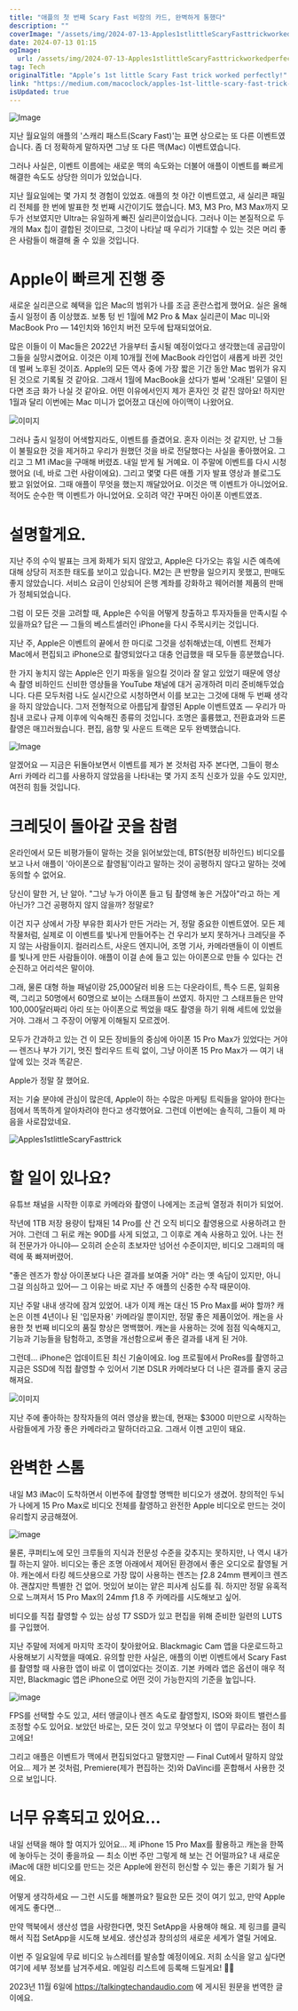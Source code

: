```yaml
---
title: "애플의 첫 번째 Scary Fast 비장의 카드, 완벽하게 통했다"
description: ""
coverImage: "/assets/img/2024-07-13-Apples1stlittleScaryFasttrickworkedperfectly_0.png"
date: 2024-07-13 01:15
ogImage:
  url: /assets/img/2024-07-13-Apples1stlittleScaryFasttrickworkedperfectly_0.png
tag: Tech
originalTitle: "Apple’s 1st little Scary Fast trick worked perfectly!"
link: "https://medium.com/macoclock/apples-1st-little-scary-fast-trick-worked-perfectly-68ec2e078ce0"
isUpdated: true
---
```


![Image](/assets/img/2024-07-13-Apples1stlittleScaryFasttrickworkedperfectly_0.png)

지난 월요일의 애플의 '스캐리 패스트(Scary Fast)'는 표면 상으로는 또 다른 이벤트였습니다. 좀 더 정확하게 말하자면 그냥 또 다른 맥(Mac) 이벤트였습니다.

그러나 사실은, 이벤트 이름에는 새로운 맥의 속도와는 더불어 애플이 이벤트를 빠르게 해결한 속도도 상당한 의미가 있었습니다.

지난 월요일에는 몇 가지 첫 경험이 있었죠. 애플의 첫 야간 이벤트였고, 새 실리콘 패밀리 전체를 한 번에 발표한 첫 번째 시간이기도 했습니다. M3, M3 Pro, M3 Max까지 모두가 선보였지만 Ultra는 유일하게 빠진 실리콘이었습니다. 그러나 이는 본질적으로 두 개의 Max 칩이 결합된 것이므로, 그것이 나타날 때 우리가 기대할 수 있는 것은 머리 좋은 사람들이 해결해 줄 수 있을 것입니다.

<!-- cozy-coder - 수평 -->

<ins class="adsbygoogle"
     style="display:block"
     data-ad-client="ca-pub-4877378276818686"
     data-ad-slot="1107185301"
     data-ad-format="auto"
     data-full-width-responsive="true"></ins>

<script>
     (adsbygoogle = window.adsbygoogle || []).push({});
</script>

# Apple이 빠르게 진행 중

새로운 실리콘으로 혜택을 입은 Mac의 범위가 나를 조금 혼란스럽게 했어요. 실은 올해 출시 일정이 좀 이상했죠. 보통 텅 빈 1월에 M2 Pro & Max 실리콘이 Mac 미니와 MacBook Pro — 14인치와 16인치 버전 모두에 탑재되었어요.

많은 이들이 이 Mac들은 2022년 가을부터 출시될 예정이었다고 생각했는데 공급망이 그들을 실망시켰어요. 이것은 이제 10개월 전에 MacBook 라인업이 새롭게 바뀐 것인데 벌써 노후된 것이죠. Apple의 모든 역사 중에 가장 짧은 기간 동안 Mac 범위가 유지된 것으로 기록될 것 같아요. 그래서 1월에 MacBook을 샀다가 벌써 '오래된' 모델이 된다면 조금 화가 나실 것 같아요. 어떤 이유에서인지 제가 혼자인 것 같진 않아요! 하지만 1월과 달리 이번에는 Mac 미니가 없어졌고 대신에 아이맥이 나왔어요.

![이미지](/assets/img/2024-07-13-Apples1stlittleScaryFasttrickworkedperfectly_1.png)

<!-- cozy-coder - 수평 -->

<ins class="adsbygoogle"
     style="display:block"
     data-ad-client="ca-pub-4877378276818686"
     data-ad-slot="1107185301"
     data-ad-format="auto"
     data-full-width-responsive="true"></ins>

<script>
     (adsbygoogle = window.adsbygoogle || []).push({});
</script>

그러나 출시 일정이 어색할지라도, 이벤트를 즐겼어요. 혼자 이러는 것 같지만, 난 그들이 불필요한 것을 제거하고 우리가 원했던 것을 바로 전달했다는 사실을 좋아했어요. 그리고 그 M1 iMac을 구매해 버렸죠. 내일 받게 될 거예요. 이 주말에 이벤트를 다시 시청했어요 (네, 바로 그런 사람이에요). 그리고 몇몇 다른 애플 기자 발표 영상과 블로그도 봤고 읽었어요. 그때 애플이 무엇을 했는지 깨달았어요. 이것은 맥 이벤트가 아니었어요. 적어도 순수한 맥 이벤트가 아니었어요. 오히려 약간 꾸며진 아이폰 이벤트였죠.

# 설명할게요.

<!-- cozy-coder - 수평 -->

<ins class="adsbygoogle"
     style="display:block"
     data-ad-client="ca-pub-4877378276818686"
     data-ad-slot="1107185301"
     data-ad-format="auto"
     data-full-width-responsive="true"></ins>

<script>
     (adsbygoogle = window.adsbygoogle || []).push({});
</script>

지난 주의 수익 발표는 크게 화제가 되지 않았고, Apple은 다가오는 휴일 시즌 예측에 대해 상당히 저조한 태도를 보이고 있습니다. M2는 큰 반향을 일으키지 못했고, 판매도 좋지 않았습니다. 서비스 요금이 인상되어 은행 계좌를 강화하고 웨어러블 제품의 판매가 정체되었습니다.

그럼 이 모든 것을 고려할 때, Apple은 수익을 어떻게 창출하고 투자자들을 만족시킬 수 있을까요? 답은 — 그들의 베스트셀러인 iPhone을 다시 주목시키는 것입니다.

지난 주, Apple은 이벤트의 끝에서 한 마디로 그것을 성취해냈는데, 이벤트 전체가 Mac에서 편집되고 iPhone으로 촬영되었다고 대충 언급했을 때 모두들 흥분했습니다.

한 가지 놓치지 않는 Apple은 인기 파동을 일으킬 것이라 잘 알고 있었기 때문에 영상 속 촬영 비하인드 신비한 영상들을 YouTube 채널에 대거 공개하려 미리 준비해두었습니다. 다른 모두처럼 나도 실시간으로 시청하면서 이를 보고는 그것에 대해 두 번째 생각을 하지 않았습니다. 그저 전형적으로 아름답게 촬영된 Apple 이벤트였죠 — 우리가 마침내 코로나 규제 이후에 익숙해진 종류의 것입니다. 조명은 훌륭했고, 전환효과와 드론 촬영은 매끄러웠습니다. 편집, 음향 및 사운드 트랙은 모두 완벽했습니다.

<!-- cozy-coder - 수평 -->

<ins class="adsbygoogle"
     style="display:block"
     data-ad-client="ca-pub-4877378276818686"
     data-ad-slot="1107185301"
     data-ad-format="auto"
     data-full-width-responsive="true"></ins>

<script>
     (adsbygoogle = window.adsbygoogle || []).push({});
</script>

![Image](/assets/img/2024-07-13-Apples1stlittleScaryFasttrickworkedperfectly_2.png)

알겠어요 — 지금은 뒤돌아보면서 이벤트를 제가 본 것처럼 자주 본다면, 그들이 평소 Arri 카메라 리그를 사용하지 않았음을 나타내는 몇 가지 조직 신호가 있을 수도 있지만, 여전히 힘들 것입니다.

# 크레딧이 돌아갈 곳을 참렴

온라인에서 모든 비평가들이 말하는 것을 읽어보았는데, BTS(현장 비하인드) 비디오를 보고 나서 애플이 '아이폰으로 촬영됨'이라고 말하는 것이 공평하지 않다고 말하는 것에 동의할 수 없어요.

<!-- cozy-coder - 수평 -->

<ins class="adsbygoogle"
     style="display:block"
     data-ad-client="ca-pub-4877378276818686"
     data-ad-slot="1107185301"
     data-ad-format="auto"
     data-full-width-responsive="true"></ins>

<script>
     (adsbygoogle = window.adsbygoogle || []).push({});
</script>

당신이 말한 거, 난 알아. "그냥 누가 아이폰 들고 팀 촬영해 놓은 거잖아"라고 하는 게 아닌가? 그건 공평하지 않지 않을까? 정말로?

이건 지구 상에서 가장 부유한 회사가 만든 거라는 거, 정말 중요한 이벤트였어. 모든 제작물처럼, 실제로 이 이벤트를 빛나게 만들어주는 건 우리가 보지 못하거나 크레딧을 주지 않는 사람들이지. 컬러리스트, 사운드 엔지니어, 조명 기사, 카메라맨들이 이 이벤트를 빛나게 만든 사람들이야. 애플이 이걸 손에 들고 있는 아이폰으로 만들 수 있다는 건 순진하고 어리석은 말이야.

그래, 물론 대형 하늘 패널이랑 25,000달러 비용 드는 다운라이트, 특수 드론, 일회용 랙, 그리고 50명에서 60명으로 보이는 스태프들이 쓰였지. 하지만 그 스태프들은 만약 100,000달러짜리 아리 또는 아이폰으로 찍었을 때도 촬영을 하기 위해 세트에 있었을 거야. 그래서 그 주장이 어떻게 이해될지 모르겠어.

모두가 간과하고 있는 건 이 모든 장비들의 중심에 아이폰 15 Pro Max가 있었다는 거야 — 렌즈나 부가 기기, 멋진 할리우드 트릭 없이, 그냥 아이폰 15 Pro Max가 — 여기 내 앞에 있는 것과 똑같은.

<!-- cozy-coder - 수평 -->

<ins class="adsbygoogle"
     style="display:block"
     data-ad-client="ca-pub-4877378276818686"
     data-ad-slot="1107185301"
     data-ad-format="auto"
     data-full-width-responsive="true"></ins>

<script>
     (adsbygoogle = window.adsbygoogle || []).push({});
</script>

Apple가 정말 잘 했어요.

저는 기술 분야에 관심이 많은데, Apple이 하는 수많은 마케팅 트릭들을 알아야 한다는 점에서 똑똑하게 알아차려야 한다고 생각했어요. 그런데 이번에는 솔직히, 그들이 제 마음을 사로잡았네요.

![Apples1stlittleScaryFasttrick](/assets/img/2024-07-13-Apples1stlittleScaryFasttrickworkedperfectly_3.png)

# 할 일이 있나요?

<!-- cozy-coder - 수평 -->

<ins class="adsbygoogle"
     style="display:block"
     data-ad-client="ca-pub-4877378276818686"
     data-ad-slot="1107185301"
     data-ad-format="auto"
     data-full-width-responsive="true"></ins>

<script>
     (adsbygoogle = window.adsbygoogle || []).push({});
</script>

유튜브 채널을 시작한 이후로 카메라와 촬영이 나에게는 조금씩 열정과 취미가 되었어.

작년에 1TB 저장 용량이 탑재된 14 Pro를 산 건 오직 비디오 촬영용으로 사용하려고 한 거야. 그런데 그 뒤로 캐논 90D를 사게 되었고, 그 이후로 계속 사용하고 있어. 나는 전혀 전문가가 아니야— 오히려 순순히 초보자만 넘어선 수준이지만, 비디오 그래피의 매력에 푹 빠져버렸어.

"좋은 렌즈가 항상 아이폰보다 나은 결과를 보여줄 거야" 라는 옛 속담이 있지만, 아니 그걸 의심하고 있어— 그 이유는 바로 지난 주 애플의 신중한 수작 때문이야.

지난 주말 내내 생각에 잠겨 있었어. 내가 이제 캐논 대신 15 Pro Max를 써야 할까? 캐논은 이젠 4년이나 된 '입문자용' 카메라일 뿐이지만, 정말 좋은 제품이었어. 캐논을 사용한 첫 번째 비디오의 품질 향상은 명백했어. 캐논을 사용하는 것에 점점 익숙해지고, 기능과 기능들을 탐험하고, 조명을 개선함으로써 좋은 결과를 내게 된 거야.

<!-- cozy-coder - 수평 -->

<ins class="adsbygoogle"
     style="display:block"
     data-ad-client="ca-pub-4877378276818686"
     data-ad-slot="1107185301"
     data-ad-format="auto"
     data-full-width-responsive="true"></ins>

<script>
     (adsbygoogle = window.adsbygoogle || []).push({});
</script>

그런데... iPhone은 업데이트된 최신 기술이에요. log 프로필에서 ProRes를 촬영하고 지금은 SSD에 직접 촬영할 수 있어서 기본 DSLR 카메라보다 더 나은 결과를 줄지 궁금해져요.

![이미지](/assets/img/2024-07-13-Apples1stlittleScaryFasttrickworkedperfectly_4.png)

지난 주에 좋아하는 창작자들의 여러 영상을 봤는데, 현재는 $3000 미만으로 시작하는 사람들에게 가장 좋은 카메라라고 말하더라고요. 그래서 이젠 고민이 돼요.

# 완벽한 스톰

<!-- cozy-coder - 수평 -->

<ins class="adsbygoogle"
     style="display:block"
     data-ad-client="ca-pub-4877378276818686"
     data-ad-slot="1107185301"
     data-ad-format="auto"
     data-full-width-responsive="true"></ins>

<script>
     (adsbygoogle = window.adsbygoogle || []).push({});
</script>

내일 M3 iMac이 도착하면서 이번주에 촬영할 명백한 비디오가 생겼어. 창의적인 두뇌가 나에게 15 Pro Max로 비디오 전체를 촬영하고 완전한 Apple 비디오로 만드는 것이 유리할지 궁금해졌어.

![image](/assets/img/2024-07-13-Apples1stlittleScaryFasttrickworkedperfectly_5.png)

물론, 쿠퍼티노에 모인 크루들의 지식과 전문성 수준을 갖추지는 못하지만, 나 역시 내가 뭘 하는지 알아. 비디오는 좋은 조명 아래에서 제어된 환경에서 좋은 오디오로 촬영될 거야. 캐논에서 타킹 헤드샷용으로 가장 많이 사용하는 렌즈는 ƒ2.8 24mm 팬케이크 렌즈야. 괜찮지만 특별한 건 없어. 멋있어 보이는 얕은 피사계 심도를 줘. 하지만 정말 유혹적으로 느껴져서 15 Pro Max의 24mm ƒ1.8 주 카메라를 시도해보고 싶어.

비디오를 직접 촬영할 수 있는 삼성 T7 SSD가 있고 편집을 위해 준비한 일련의 LUTS를 구입했어.

<!-- cozy-coder - 수평 -->

<ins class="adsbygoogle"
     style="display:block"
     data-ad-client="ca-pub-4877378276818686"
     data-ad-slot="1107185301"
     data-ad-format="auto"
     data-full-width-responsive="true"></ins>

<script>
     (adsbygoogle = window.adsbygoogle || []).push({});
</script>

지난 주말에 저에게 마지막 조각이 찾아왔어요. Blackmagic Cam 앱을 다운로드하고 사용해보기 시작했을 때예요. 유의할 만한 사실은, 애플의 이번 이벤트에서 Scary Fast를 촬영할 때 사용한 앱이 바로 이 앱이었다는 것이죠. 기본 카메라 앱은 옵션이 매우 적지만, Blackmagic 앱은 iPhone으로 어떤 것이 가능한지의 기준을 높입니다.

![image](/assets/img/2024-07-13-Apples1stlittleScaryFasttrickworkedperfectly_6.png)

FPS를 선택할 수도 있고, 셔터 앵글이나 렌즈 속도로 촬영할지, ISO와 화이트 밸런스를 조정할 수도 있어요. 보았던 바로는, 모든 것이 있고 무엇보다 이 앱이 무료라는 점이 최고에요!

그리고 애플은 이벤트가 맥에서 편집되었다고 말했지만 — Final Cut에서 말하지 않았어요... 제가 본 것처럼, Premiere(제가 편집하는 것)와 DaVinci를 혼합해서 사용한 것으로 보입니다.

<!-- cozy-coder - 수평 -->

<ins class="adsbygoogle"
     style="display:block"
     data-ad-client="ca-pub-4877378276818686"
     data-ad-slot="1107185301"
     data-ad-format="auto"
     data-full-width-responsive="true"></ins>

<script>
     (adsbygoogle = window.adsbygoogle || []).push({});
</script>

# 너무 유혹되고 있어요...

내일 선택을 해야 할 여지가 있어요... 제 iPhone 15 Pro Max를 활용하고 캐논을 한쪽에 놓아두는 것이 좋을까요 — 최소 이번 주만 그렇게 해 보는 건 어떨까요? 내 새로운 iMac에 대한 비디오를 만드는 것은 Apple에 완전히 헌신할 수 있는 좋은 기회가 될 거에요.

어떻게 생각하세요 — 그런 시도를 해볼까요? 필요한 모든 것이 여기 있고, 만약 Apple에게도 좋다면...

만약 맥북에서 생산성 앱을 사랑한다면, 멋진 SetApp을 사용해야 해요. 제 링크를 클릭해서 직접 SetApp을 시도해 보세요. 생산성과 창의성의 새로운 세계가 열릴 거에요.

<!-- cozy-coder - 수평 -->

<ins class="adsbygoogle"
     style="display:block"
     data-ad-client="ca-pub-4877378276818686"
     data-ad-slot="1107185301"
     data-ad-format="auto"
     data-full-width-responsive="true"></ins>

<script>
     (adsbygoogle = window.adsbygoogle || []).push({});
</script>

이번 주 일요일에 무료 비디오 뉴스레터를 발송할 예정이에요. 저희 소식을 알고 싶다면 여기에 세부 정보를 남겨주세요. 메일링 리스트에 등록해 드릴게요! 🤛🏻

2023년 11월 6일에 https://talkingtechandaudio.com 에 게시된 원문을 번역한 글이에요.
